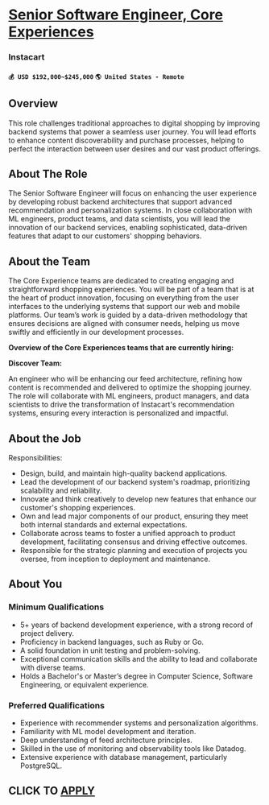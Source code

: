 # [Senior Software Engineer, Core Experiences](https://www.remotewlb.com/apply/senior-software-engineer-core-experiences)  
### Instacart  
#### `💰 USD $192,000~$245,000` `🌎 United States - Remote`  

## **Overview**

This role challenges traditional approaches to digital shopping by improving backend systems that power a seamless user journey. You will lead efforts to enhance content discoverability and purchase processes, helping to perfect the interaction between user desires and our vast product offerings.

## **About The Role**

The Senior Software Engineer will focus on enhancing the user experience by developing robust backend architectures that support advanced recommendation and personalization systems. In close collaboration with ML engineers, product teams, and data scientists, you will lead the innovation of our backend services, enabling sophisticated, data-driven features that adapt to our customers' shopping behaviors.

## **About the Team**

The Core Experience teams are dedicated to creating engaging and straightforward shopping experiences. You will be part of a team that is at the heart of product innovation, focusing on everything from the user interfaces to the underlying systems that support our web and mobile platforms. Our team’s work is guided by a data-driven methodology that ensures decisions are aligned with consumer needs, helping us move swiftly and efficiently in our development processes.

**Overview of the Core Experiences teams that are currently hiring:**

**Discover Team:**

An engineer who will be enhancing our feed architecture, refining how content is recommended and delivered to optimize the shopping journey. The role will collaborate with ML engineers, product managers, and data scientists to drive the transformation of Instacart's recommendation systems, ensuring every interaction is personalized and impactful.

## **About the Job**

Responsibilities:

  * Design, build, and maintain high-quality backend applications.
  * Lead the development of our backend system's roadmap, prioritizing scalability and reliability.
  * Innovate and think creatively to develop new features that enhance our customer's shopping experiences.
  * Own and lead major components of our product, ensuring they meet both internal standards and external expectations.
  * Collaborate across teams to foster a unified approach to product development, facilitating consensus and driving effective outcomes.
  * Responsible for the strategic planning and execution of projects you oversee, from inception to deployment and maintenance.

## **About You**

### **Minimum Qualifications**

  * 5+ years of backend development experience, with a strong record of project delivery.
  * Proficiency in backend languages, such as Ruby or Go.
  * A solid foundation in unit testing and problem-solving.
  * Exceptional communication skills and the ability to lead and collaborate with diverse teams.
  * Holds a Bachelor's or Master’s degree in Computer Science, Software Engineering, or equivalent experience.

### **Preferred Qualifications**

  * Experience with recommender systems and personalization algorithms.
  * Familiarity with ML model development and iteration.
  * Deep understanding of feed architecture principles.
  * Skilled in the use of monitoring and observability tools like Datadog.
  * Extensive experience with database management, particularly PostgreSQL.

  
## CLICK TO [APPLY](https://www.remotewlb.com/apply/senior-software-engineer-core-experiences)

